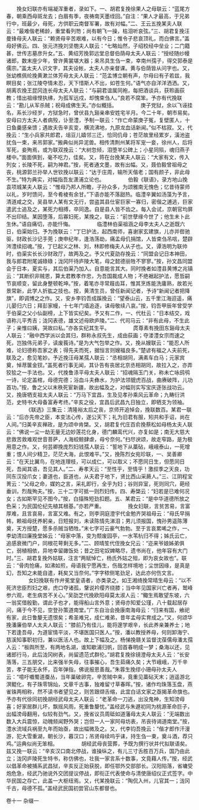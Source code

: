 <!-- { "loadSidebar": true } -->
　　挽女妇联亦有端凝浑重者，录如下。一、胡君复挽徐果人之母联云：“蓝尾方春，朝乘西母斑龙去；白眉有季，夜祷南天墨绖回。”自注：“果人才最高，于兄弟行中，班最少，母死，方供职云南督军署，故有对幅。”二、王云五挽某夫人联云：“最难偕老稀龄，重堂看列笏；尚有朝飞一操，枯泪听哀弦。”三、胡君复挽汪曼锋母夫人联云：“赖贤母辛苦艰难，以有今日；惟令子悲哀顶礼，而白佛言。”盖母好佛云。四、张元济挽刘坚匏夫人联云：“七略灿然，子绍校经中垒业；二门籍甚，世传志墓彦升女。”五、黄绍芳挽郭远堂总督伯荫母太夫人联云：“授经随纱幔诸郎，数末座少年，曾许黄裳堪大器；来吊具生刍一束，幸南州孺子，得交郭泰是儒宗。”盖太夫人识文字，其夫设帐，太夫人亦亲督课。黄与伯荫皆从问字也。又，张幼樵佩纶挽黄漱兰体芳母太夫人联云：“范孟博立朝有声，尔母曰有子若兹，我瞑目矣；张江陵夺情未忍，天下惜斯人不出，如苍生何。”语气亦自洋洋洒洒。又，胡离农挽王昆冈连长母太夫人联云：“与嗣君谊属同袍，每把酒谈兵，获聆画荻教；惜出祖缘悭执绋，为孤军远戍，却愧束刍人。”良若不腐笨。予亦有代挽联云：“勘儿从军杀贼；祝母成佛生天。”亦似概括。
　　
　　庚子党狱，余以飞诬挂名，系长沙经岁，方狱急时，曾伏县九谿亲串安姓宅半月。今二十年，朝市易矣。安母曰方太夫人者病殁，讣至澧，予制一联云：“作亡命蒙庚子冤，复壁匿人，十日鱼羹感亲馈；遇故夫告辛亥变，横流沸地，九原龙血话新闻。”似不枯寂。又，代挽云：“生小兵家共郎君，俎豆儿嬉邻三迁，恰同仉母；苍茫故里经累岁，潢池盗扰刍一束，来吊郭家。”搬典似尚异泥兽。相传清荆州某将军宠一妾，徐州人，后将军死，妾殉焉，或为联双挽云：“大树忽倾，泪堕羊公碑上；小星同殒，魂归燕子楼中。”面面俱到，毫不吃力，佳矣。又，蒋在台挽某夫人联云：“大家有文，传入列女；长陵不死，嗣为神君。”按，死者通文墨，故有出幅。又，聂伯毅曾祖母之丧，桃源郭兰孙举人世钦挽以联云：“达于庄周，输所天偕老；国有颜子，非此母不生。”特为典实，对幅指吾友潇浦立论也。
　　
　　伯毅《联语》，录方地山挽袁项城某夫人联云：“惟母乃邦人所瞻，子孙众多，为颂雅南无愧色；忆昔待蒙师以礼，岁时馈问，至今肴棱有余甘。”下语亦能不落甜热。临澧辛翼如汤藻为予言，清道咸之交，吴县举人某有文无行，尝盗其县仕宦巨家一寡归，密偕之逋逃，巨家遣武士追及之，某死力相搏，卒同逸。自是县人皆不齿之。每入会试，京朝官均屏不出印结。某因堕落，后寡妇死，某挽之，联云：“前世孽缘今世了；他生未卜此生休。”语自痛切，亦能忏悔。
　　
　　临澧林伯渠祖涵之母李太夫人之逝既六日，伯渠始归。予为挽联云：“丁巳护法，起西南师，喜谢家玄建旗，儿亦并辔驰驱，财政长沙记手莞；庚申纪年，逢浩荡劫，痛孟母仉捐馆，人皆束刍吊唁，楚辟涔澧续招魂。”按，丁巳起义之林、刘，林即修梅夫人从子也。又，谭浩明为联帅时，伯渠实长长沙财政厅，故两及之。予又代夏劭存挽云：“同盟会记日本神田，我与郎君附尾诚碌碌；泷冈阡待庐陵大笔，母之懿德丽牲不寥寥。”按，孙文昌同盟会于日本，夏实与，其后伯渠乃加入。自意能言其大。同时挽者如澧县黄博之兆镇云：“其断织非贼恩，算太君教孝作忠，为吾国裁成人物；不绝裾起护法，愿哲嗣节哀顺变，留此身整顿乾坤。”按，着笔亦寻常屐齿耳，惟其烹炼能洗庸熟，故若光景常新，此学人折肱之技也。按，黄清生员，曾任新闻记者，予诗“新闻记者把降旗”，即调博之之作。又，安乡李钧吾成蹊挽云：“望泰山云，五千里江海迢遥，痛儿晏归六日；拜彭家幔，十七年门墙追逐，诔母敬续八哀。”按，钧吾甲辰年曾受学于伯渠之父小仙副榜，上下皆实纪矣。予又有二作，一、代杜云：“日本结交，戏语称儿平秀吉；泷冈表德，雄文述母欧庐陵。”二、代司马云：“非有此母，不生此子；亲惟曰姨，哭故曰私。”亦各实纪其生平。
　　
　　庹尊素有挽田东谿母太夫人联云：“融中西学派以会其归，群称永叔先生，成由荻画；夺溇澧女宗而速之死，岂独伟元弟子，读废莪诗。”是为大气包举之作。又，挽从嫂联云：“能忍人所难，论妇德称吾家之表；得先夫而死，据恒言则嫂福良多。”楚谚有福之人夫前死，联及之，愈见笔妙。予近挽汪母某孺人联云：“丞相胡同，满素车白马；元家宾奠，悼荩箧金钗。”盖死者行事无闻，其讣告有丧居北京丞相胡同，故拉入之，亦弄狡狯之一手法也。又，代挽鲁涤平母太夫人联云：“招魂隔玉门关，称未亡咏鸱鸮一诗，论定盖棺，母德完德；浴血斗夫彝水，为护法领貔虎百战，曲赓破阵，儿功首功。”按，鲁之父以末秩死宦新疆，故出幅及之，对幅则实写宝庆逐张战功云。又，挽唐牺支祖太夫人联云：“万马下宜昌，生及见孝孙乘风云革命；九畴衍洪范，史特书大母备富寿考终。”辛亥之役，宜昌后武昌九日独立，即牺支为领袖。
　　
　　《联选》三集云：清隆裕太后之丧，京师开追悼会，挽联数百。某君一联云：“后亦先帝之臣，本变法心传，遂公天下；礼为旧君有服，矧共和手诏，尚在人间。”归美辛亥禅政，是为颂中肯棨。又，胡君复代庄百俞挽蔡松如母杨太夫人联云：“佛说一尘一劫无量无边妙莲花化身，德门麟鸾代兴，亦复如是；南无大慈大悲救苦救难观世音菩萨，人海蛟鲸肆虐，母兮奈何。”扫尽谀颂，故走窄路，是为极用意之作。又，何芸卿挽庞烈妇钱孺人联云：“誓地下从藁砧，峨峨泰山，一死增重；恨人间少精卫，茫茫大海，此恨难平。”又，挽陈烈女宛珍联，一、吴善卿云：“在天比翼鸟，在地连理枝，可以成仁，可以取义；不愿同日生，但愿同日死，吾闻其语，吾见其人。”二、寿孝天云：“至性乎，至情乎！激叔季之天良，功同东汉投爪女；妻道也，臣道也，从夫君于地下，贤比西山采蕨人。”三、江阴程宝菁云：“父母之命，媒妁之言，采礼即行，全乎为妇；谷则异室，死则同穴，葩经垂训，烈哉殉夫。”按，三十二字可抵一则烈妇传。四、寿棨云：“妇若是已难何况女；古如斯罕见不图今。”按，白描殊短劲扣题。五、某君云：“是中华道德所放之色采；为民国伦纪先植其根基。”亦若严重。
　　
　　挽女妇联，言贫苦易，言富厚难，且言哀易，言富又难。有之，则李洞庭澄宇代金勉齐哭祖母云：“母氏早捐帏，赖祖母抚养躬亲，日短报刘，未读陈情先涕泪；男儿须报国，愧孙男遥陈薄奠，天方授楚，愿多杀贼当牺牲。”末七字可云豪气勃勃。至于言哀累唏之作，一、李幼清曰廉挽堂姊云：“母家中落，变为颓废园亭，一水苇杭归不得；姊氏云亡，追感衰微门户，同根花萼剩无多。”二、顾晴笙代侄挽女兄云：“迩来爷娘姊弟俱亡，弱植相依，异地幸留豃饭处；昔之田宅奴婢略尽，遗书尚在，他年容有大门时。”三、胡君复挽外姑联，注言“两赋悼亡，杨氏外姑之殂，即为哀女故也”。联云：“骨肉怆痛，如沸如煎，母语我宁愿再生，伤哉怎样境地；尘世因缘，是真是幻，吾知之未能自遣，耗矣又当奈何。”字字秾侧笔劲足，达此亦何伤文言。
　　
　　女妇挽联有作弁冕堂皇语者，亦类录之。如王湘绮挽常晴生母云：“以不死济忠臣烈妇之艰，虎口夺诸孤，鞶说衿缨齐绕膝；当中年见国家兴亡者再，鹫峰参六观，老生病苦不关心。”吴劭芝代挽欧阳母莫太淑人云：“鲰生焉敢望东坡，六一翁奖借殷勤，谓此子也才，能得船山言外意；贤母亦知爱公瑾，八十载起居存问，痛于今不见，空登孙策道南堂。”广东自治会挽康南海母云：“归来有国，飨祀有家，此日鲁嫠无遗恨矣；希圣难兄，成仁难弟，昔年孟母实育成之。”又，何颂华挽潘廉伯举人太夫人联云：“膝前乃有佳儿，能将邃学艰辛，长此养亲兼养士；地下若逢吾母，为道宦情平淡，不堪医国只医人。”按，潘以教授养母，何则卸海宁、慈溪知事职初归，兼以医活人也。故上下幅及之。杨悌挽赣关监督沈葆儒母潘太孺人云：“板舆所至，有两地名湖，谁知歇浦归帆，回首春明成一梦；桑海以还，见诸郎行马，此后泷冈树表，尚留遗范式群伦。”胡君复挽徐镜澄母太夫人云：“长安落落，三五朋交，比来强半失母，往事摧心，吾生茹痛久矣；大节峨峨，万千辛苦，孝子能无永怀，百年弹指，佛说报恩善哉。”朱蓉生挽缪小珊母孙太夫人云：“噫吁嚱蜀道蚕丛，当年巢破卵完，辛苦贼中来，竟重见藁砧天末；逍遥游北溟鲲化，有子珠零锦灿，文章千古事，独难留寸草春晖。”按，诸作均珠落玉盘，燕雀铢两相称，然不读书者望见之，则苦跟缬舌缩，此宜白话文家之亟揭革命旗也。予亦有代徐同初挽胡经武母太夫人联云：“老革命一刀逃，出没鬼神，生知滂母喜；好家居群儿坏，飘摇风雨，死重鲁嫠忧。”盖经武与朱遯初同为桃源革命巨子，出幅滂母翻用，似较有劲气。又，挽省议员周砥如道藩母太夫人联云：“无端数出数入大兵震惊，动魄频闻野外哭；岂但一人一家阿母坊表，吊丧待谒道南堂。”按，澧水流域兵祸至九年而始亟，故出幅微及之。又，代李钧吾挽云：“偕才郎作汗漫游，犯大雪重湖，朝长沙，暮汉口；吊贤母续呜乎诔，持生刍一束，奠斗酒，荐只鸡。”运典似尚无笨相。
　　
　　胡经武母丧营葬，予既为撰行状并代拟联语矣。兹又挽一联云：“辛亥汉口南北停战，谁操纵之，有儿三寸舌胜百万兵，国乃由此立；泷冈庐陵死生特书，称仿佛也，壮我一家言系十数事，文竟藉人传。”按，经武以倡革命被捕系武昌狱，辛亥反正始获脱，即任鄂外交部部长。汉阳陷落，省墉受炮危急，经武乃驰说外交团提议停战，即衔正代表使命与清使唐绍仪正式签字。中华民国之存亡，此盖一大枢纽焉。又，代某挽联云：“陶侃入州，儿官其一；泷冈千古，母德不孤。”盖经武民国初尝官山东都督也。
　　 

卷十一
杂缀一
